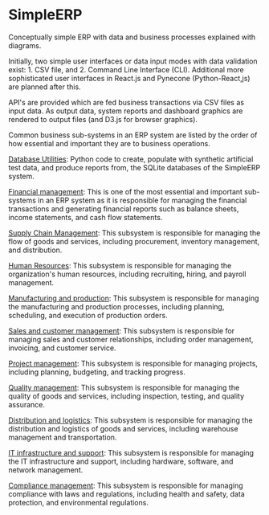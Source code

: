 # SimpleERP
Conceptually simple ERP with data and business processes explained with diagrams.

Initially, two simple user interfaces or data input modes with data validation exist: 1. CSV file, and 2. Command Line Interface (CLI).  Additional more sophisticated user interfaces in React.js and Pynecone (Python-React,js) are planned after this. 

API's are provided which are fed business transactions via CSV files as input data. As output data, system reports and dashboard graphics are rendered to output files (and D3.js for browser graphics). 

Common business sub-systems in an ERP system are listed by the order of how essential and important they are to business operations.

[Database Utilities](https://github.com/jonfernq/SimpleERP/tree/main/db-utilities): Python code to create, populate with synthetic artificial test data, and produce reports from, the SQLite databases of the SimpleERP system.

[Financial management](https://github.com/jonfernq/SimpleERP/tree/main/General-Ledger): This is one of the most essential and important sub-systems in an ERP system as it is responsible for managing the financial transactions and generating financial reports such as balance sheets, income statements, and cash flow statements.

[Supply Chain Management](https://github.com/jonfernq/SimpleERP/tree/main/SupplyChainManagement): This subsystem is responsible for managing the flow of goods and services, including procurement, inventory management, and distribution.

[Human Resources](https://github.com/jonfernq/SimpleERP/tree/main/Human-Resources): This subsystem is responsible for managing the organization's human resources, including recruiting, hiring, and payroll management.

[Manufacturing and production](https://github.com/jonfernq/SimpleERP/tree/main/Manufacturing-Production): This subsystem is responsible for managing the manufacturing and production processes, including planning, scheduling, and execution of production orders.

[Sales and customer management](https://github.com/jonfernq/SimpleERP/tree/main/Sales-Customer-Management): This subsystem is responsible for managing sales and customer relationships, including order management, invoicing, and customer service.

[Project management](https://github.com/jonfernq/SimpleERP/tree/main/Project-Management): This subsystem is responsible for managing projects, including planning, budgeting, and tracking progress.

[Quality management](https://github.com/jonfernq/SimpleERP/tree/main/Quality-Management): This subsystem is responsible for managing the quality of goods and services, including inspection, testing, and quality assurance.

[Distribution and logistics](https://github.com/jonfernq/SimpleERP/tree/main/Distribution-Logistics): This subsystem is responsible for managing the distribution and logistics of goods and services, including warehouse management and transportation.

[IT infrastructure and support](https://github.com/jonfernq/SimpleERP/tree/main/IT-Infrastructure-Support): This subsystem is responsible for managing the IT infrastructure and support, including hardware, software, and network management.

[Compliance management](https://github.com/jonfernq/SimpleERP/tree/main/Compliance-Management): This subsystem is responsible for managing compliance with laws and regulations, including health and safety, data protection, and environmental regulations.




